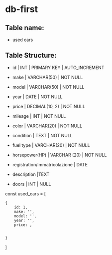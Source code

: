 # db-first

## Table name:

- used cars

## Table Structure:

- id | INT | PRIMARY KEY | AUTO_INCREMENT
- make | VARCHAR(50) | NOT NULL
- model | VARCHAR(50) | NOT NULL
- year | DATE | NOT NULL
- price | DECIMAL(10, 2) | NOT NULL
- mileage | INT | NOT NULL
- color | VARCHAR(20) | NOT NULL
- condition | TEXT | NOT NULL
- fuel type | VARCHAR(20) | NOT NULL
- horsepower(HP) | VARCHAR (20) | NOT NULL

- registration/immatricolazione | DATE
- description |TEXT
- doors | INT | NULL

const used_cars = [

    {
        id: 1,
        make: '',
        model: '',
        year: '',
        price: ,


    }

]
